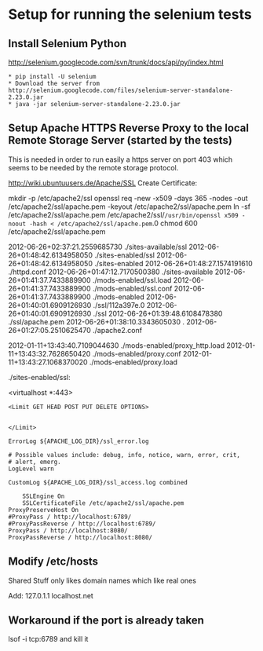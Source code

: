 # Setup for running the selenium tests

## Install Selenium Python

http://selenium.googlecode.com/svn/trunk/docs/api/py/index.html

    * pip install -U selenium
    * Download the server from http://selenium.googlecode.com/files/selenium-server-standalone-2.23.0.jar
    * java -jar selenium-server-standalone-2.23.0.jar



## Setup Apache HTTPS Reverse Proxy to the local Remote Storage Server (started by the tests)

This is needed in order to run easily a https server on port 403 which seems to be
needed by the remote storage protocol.

http://wiki.ubuntuusers.de/Apache/SSL
Create Certificate:

mkdir -p /etc/apache2/ssl
openssl req -new -x509 -days 365 -nodes -out /etc/apache2/ssl/apache.pem -keyout /etc/apache2/ssl/apache.pem
ln -sf /etc/apache2/ssl/apache.pem /etc/apache2/ssl/`/usr/bin/openssl x509 -noout -hash < /etc/apache2/ssl/apache.pem`.0
chmod 600 /etc/apache2/ssl/apache.pem


2012-06-26+02:37:21.2559685730 ./sites-available/ssl
2012-06-26+01:48:42.6134958050 ./sites-enabled/ssl
2012-06-26+01:48:42.6134958050 ./sites-enabled
2012-06-26+01:48:27.1574191610 ./httpd.conf
2012-06-26+01:47:12.7170500380 ./sites-available
2012-06-26+01:41:37.7433889900 ./mods-enabled/ssl.load
2012-06-26+01:41:37.7433889900 ./mods-enabled/ssl.conf
2012-06-26+01:41:37.7433889900 ./mods-enabled
2012-06-26+01:40:01.6909126930 ./ssl/112a397e.0
2012-06-26+01:40:01.6909126930 ./ssl
2012-06-26+01:39:48.6108478380 ./ssl/apache.pem
2012-06-26+01:38:10.3343605030 .
2012-06-26+01:27:05.2510625470 ./apache2.conf

2012-01-11+13:43:40.7109044630 ./mods-enabled/proxy_http.load
2012-01-11+13:43:32.7628650420 ./mods-enabled/proxy.conf
2012-01-11+13:43:27.1068370020 ./mods-enabled/proxy.load


./sites-enabled/ssl:

<virtualhost *:443>

    <Limit GET HEAD POST PUT DELETE OPTIONS>


    </Limit>

	ErrorLog ${APACHE_LOG_DIR}/ssl_error.log

	# Possible values include: debug, info, notice, warn, error, crit,
	# alert, emerg.
	LogLevel warn

	CustomLog ${APACHE_LOG_DIR}/ssl_access.log combined

        SSLEngine On
        SSLCertificateFile /etc/apache2/ssl/apache.pem
	ProxyPreserveHost On
	#ProxyPass / http://localhost:6789/
	#ProxyPassReverse / http://localhost:6789/
	ProxyPass / http://localhost:8080/
	ProxyPassReverse / http://localhost:8080/



</virtualhost>


## Modify /etc/hosts

Shared Stuff only likes domain names which like real ones

Add:
127.0.1.1	localhost.net


## Workaround if the port is already taken

lsof -i tcp:6789
and kill it